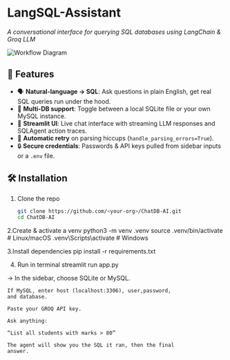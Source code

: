 # LangSQL-Assistant

_A conversational interface for querying SQL databases using LangChain & Groq LLM_

![Workflow Diagram](docs/architecture.png)

## 🚀 Features

- 🗣️ **Natural-language → SQL**: Ask questions in plain English, get real SQL queries run under the hood.  
- 🐍 **Multi-DB support**: Toggle between a local SQLite file or your own MySQL instance.  
- 💬 **Streamlit UI**: Live chat interface with streaming LLM responses and SQLAgent action traces.  
- 🔄 **Automatic retry** on parsing hiccups (`handle_parsing_errors=True`).  
- 🔒 **Secure credentials**: Passwords & API keys pulled from sidebar inputs or a `.env` file.

## 🛠️ Installation

1. Clone the repo  
   ```bash
   git clone https://github.com/<your-org>/ChatDB-AI.git
   cd ChatDB-AI

2.Create & activate a venv
python3 -m venv .venv
source .venv/bin/activate   # Linux/macOS
.venv\Scripts\activate      # Windows

3.Install dependencies
pip install -r requirements.txt

4. Run in terminal 
streamlit run app.py

 -> In the sidebar, choose SQLite or MySQL.

    If MySQL, enter host (localhost:3306), user,password,  
    and database.

    Paste your GROQ API key.

    Ask anything:

    “List all students with marks > 80”

    The agent will show you the SQL it ran, then the final 
    answer.